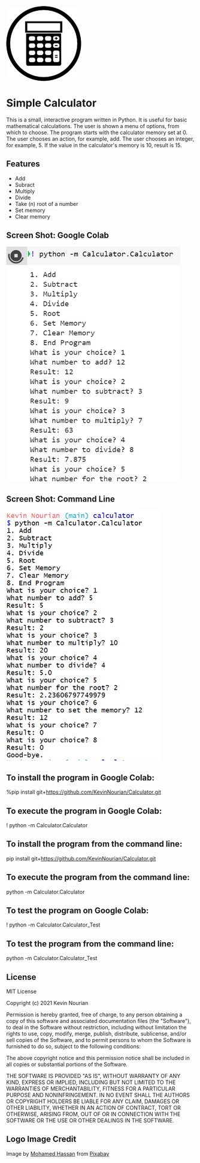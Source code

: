 <img src="https://github.com/KevinNourian/Calculator/blob/main/Images/Calculator.png" width="200" height="200" />


# Simple Calculator
This is a small, interactive program written in Python. It is useful for basic mathematical calculations. The user is shown a menu of options, from which to choose. The program starts with the calculator memory set at 0. The user chooses an action, for example, add. The user chooses an integer, for example, 5. If the value in the calculator's memory is 10, result is 15.


## Features
- Add
- Subract
- Multiply
- Divide
- Take (n) root of a number
- Set memory
- Clear memory


## Screen Shot: Google Colab
![Colab_Run](https://github.com/KevinNourian/Calculator/blob/main/Images/Colab_Run.PNG)


## Screen Shot: Command Line
![CommandLine_Run](https://github.com/KevinNourian/Calculator/blob/main/Images/CommandLine_Run.PNG)


## To install the program in Google Colab:
%pip install git+https://github.com/KevinNourian/Calculator.git


## To execute the program in Google Colab:
! python -m Calculator.Calculator


## To install the program from the command line:
pip install git+https://github.com/KevinNourian/Calculator.git


## To execute the program from the command line:
python -m Calculator.Calculator


## To test the program on Google Colab:
! python -m Calculator.Calculator_Test


## To test the program from the command line:
python -m Calculator.Calculator_Test


## License
MIT License

Copyright (c) 2021 Kevin Nourian

Permission is hereby granted, free of charge, to any person obtaining a copy
of this software and associated documentation files (the "Software"), to deal
in the Software without restriction, including without limitation the rights
to use, copy, modify, merge, publish, distribute, sublicense, and/or sell
copies of the Software, and to permit persons to whom the Software is
furnished to do so, subject to the following conditions:

The above copyright notice and this permission notice shall be included in all
copies or substantial portions of the Software.

THE SOFTWARE IS PROVIDED "AS IS", WITHOUT WARRANTY OF ANY KIND, EXPRESS OR
IMPLIED, INCLUDING BUT NOT LIMITED TO THE WARRANTIES OF MERCHANTABILITY,
FITNESS FOR A PARTICULAR PURPOSE AND NONINFRINGEMENT. IN NO EVENT SHALL THE
AUTHORS OR COPYRIGHT HOLDERS BE LIABLE FOR ANY CLAIM, DAMAGES OR OTHER
LIABILITY, WHETHER IN AN ACTION OF CONTRACT, TORT OR OTHERWISE, ARISING FROM,
OUT OF OR IN CONNECTION WITH THE SOFTWARE OR THE USE OR OTHER DEALINGS IN THE
SOFTWARE.


## Logo Image Credit
Image by <a href="https://pixabay.com/users/mohamed_hassan-5229782/?utm_source=link-attribution&amp;utm_medium=referral&amp;utm_campaign=image&amp;utm_content=3714907">Mohamed Hassan</a> from <a href="https://pixabay.com/?utm_source=link-attribution&amp;utm_medium=referral&amp;utm_campaign=image&amp;utm_content=3714907">Pixabay</a>
